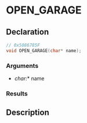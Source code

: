 # OPEN_GARAGE

## Declaration
```cpp
// 0x5086785F
void OPEN_GARAGE(char* name);
```

### Arguments
- **char*:** name

### Results

## Description
